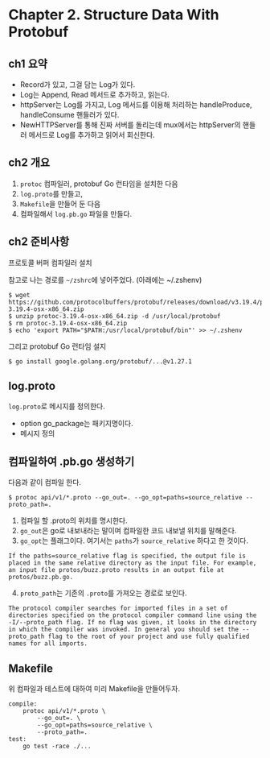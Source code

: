 # Chapter 2. Structure Data With Protobuf

## ch1 요약

- Record가 있고, 그걸 담는 Log가 있다. 
- Log는 Append, Read 메서드로 추가하고, 읽는다. 
- httpServer는 Log를 가지고, Log 메서드를 이용해 처리하는 handleProduce, handleConsume 핸들러가 있다.
- NewHTTPServer를 통해 진짜 서버를 돌리는데 mux에서는 httpServer의 핸들러 메서드로 Log를 추가하고 읽어서 회신한다. 

## ch2 개요

1. `protoc` 컴파일러, protobuf Go 런타임을 설치한 다음
2. `log.proto`를 만들고,
3. `Makefile`을 만들어 둔 다음
4. 컴파일해서 `log.pb.go` 파일을 만들다. 

## ch2 준비사항

프로토콜 버퍼 컴파일러 설치

참고로 나는 경로를 `~/zshrc`에 넣어주었다. (아래에는 ~/.zshenv)
```
$ wget https://github.com/protocolbuffers/protobuf/releases/download/v3.19.4/protoc-3.19.4-osx-x86_64.zip 
$ unzip protoc-3.19.4-osx-x86_64.zip -d /usr/local/protobuf
$ rm protoc-3.19.4-osx-x86_64.zip 
$ echo 'export PATH="$PATH:/usr/local/protobuf/bin"' >> ~/.zshenv
```

그리고 protobuf Go 런타임 설지 
```
$ go install google.golang.org/protobuf/...@v1.27.1
```

## log.proto 

`log.proto`로 메시지를 정의한다. 
  - option go_package는 패키지명이다. 
  - 메시지 정의


## 컴파일하여 .pb.go 생성하기 

다음과 같이 컴파일 한다. 
```
$ protoc api/v1/*.proto --go_out=. --go_opt=paths=source_relative --proto_path=.
```

1. 컴파일 할 .proto의 위치를 명시한다.  
2. `go_out`은 go로 내보내라는 말이며 컴파일한 코드 내보낼 위치를 말해준다. 
3. `go_opt`는 플래그이다. 여기서는 `paths`가 `source_relative` 하다고 한 것이다. 

```
If the paths=source_relative flag is specified, the output file is placed in the same relative directory as the input file. For example, an input file protos/buzz.proto results in an output file at protos/buzz.pb.go.
```
4. `proto_path`는 기존의 `.proto`를 가져오는 경로로 보인다. 
```
The protocol compiler searches for imported files in a set of directories specified on the protocol compiler command line using the -I/--proto_path flag. If no flag was given, it looks in the directory in which the compiler was invoked. In general you should set the --proto_path flag to the root of your project and use fully qualified names for all imports.
```

## Makefile

위 컴파일과 테스트에 대하여 미리 Makefile을 만들어두자. 

```
compile:
	protoc api/v1/*.proto \
		--go_out=. \
		--go_opt=paths=source_relative \
		--proto_path=.
test:
	go test -race ./...
```
